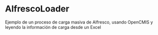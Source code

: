 AlfrescoLoader
==============

Ejemplo de un proceso de carga masiva de Alfresco, usando OpenCMIS y leyendo la información de carga desde un Excel
